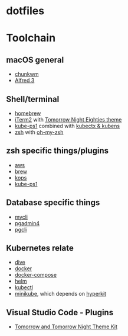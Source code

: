 # dotfiles

# Toolchain

## macOS general
- [chunkwm](https://github.com/koekeishiya/chunkwm)
- [Alfred 3](https://www.alfredapp.com/)

## Shell/terminal

- [homebrew](https://brew.sh/)
- [iTerm2](https://github.com/gnachman/iTerm2) with [Tomorrow Night Eighties theme](https://github.com/chriskempson/tomorrow-theme)
- [kube-ps1](https://github.com/jonmosco/kube-ps1) combined with [kubectx & kubens](https://github.com/ahmetb/kubectx)
- [zsh](https://github.com/zsh-users/zsh) with [oh-my-zsh](https://github.com/robbyrussell/oh-my-zsh)

## zsh specific things/plugins

- [aws](https://github.com/robbyrussell/oh-my-zsh/tree/master/plugins/aws)
- [brew](https://github.com/robbyrussell/oh-my-zsh/tree/master/plugins/brew)
- [kops](https://github.com/robbyrussell/oh-my-zsh/tree/master/plugins/kops)
- [kube-ps1](https://github.com/robbyrussell/oh-my-zsh/tree/master/plugins/kube-ps1)

## Database specific things

- [mycli](https://github.com/dbcli/mycli)
- [pgadmin4](https://github.com/postgres/pgadmin4)
- [pgcli](https://github.com/dbcli/pgcli)

## Kubernetes relate

- [dive](https://github.com/wagoodman/dive)
- [docker](https://github.com/docker/docker-ce)
- [docker-compose](https://github.com/docker/docker-ce)
- [helm](https://github.com/helm/helm)
- [kubectl](https://github.com/kubernetes/kubectl)
- [minikube](https://github.com/kubernetes/minikube), which depends on [hyperkit](https://github.com/moby/hyperkit)

## Visual Studio Code - Plugins

 - [Tomorrow and Tomorrow Night Theme Kit](https://marketplace.visualstudio.com/items?itemName=ms-vscode.Theme-TomorrowKit)